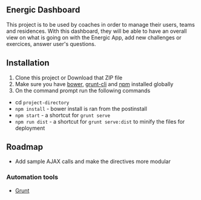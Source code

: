 ## Energic Dashboard

This project is to be used by coaches in order to manage their users, teams and residences.
With this dashboard, they will be able to have an overall view on what is going on with the Energic App, add new challenges or exercices, answer user's questions.

## Installation
1. Clone this project or Download that ZIP file
2. Make sure you have [bower](http://bower.io/), [grunt-cli](https://www.npmjs.com/package/grunt-cli) and  [npm](https://www.npmjs.org/) installed globally
3. On the command prompt run the following commands
- cd `project-directory`
- `npm install` - bower install is ran from the postinstall
- `npm start` - a shortcut for `grunt serve`
- `npm run dist` - a shortcut for `grunt serve:dist` to minify the files for deployment

## Roadmap

- Add sample AJAX calls and make the directives more modular

### Automation tools

- [Grunt](http://gruntjs.com/)
